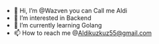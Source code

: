 - 👋 Hi, I’m @Wazven you can Call me Aldi
- 👀 I’m interested in Backend
- 🌱 I’m currently learning Golang
- 📫 How to reach me @Aldikuzkuz55@gmail.com
